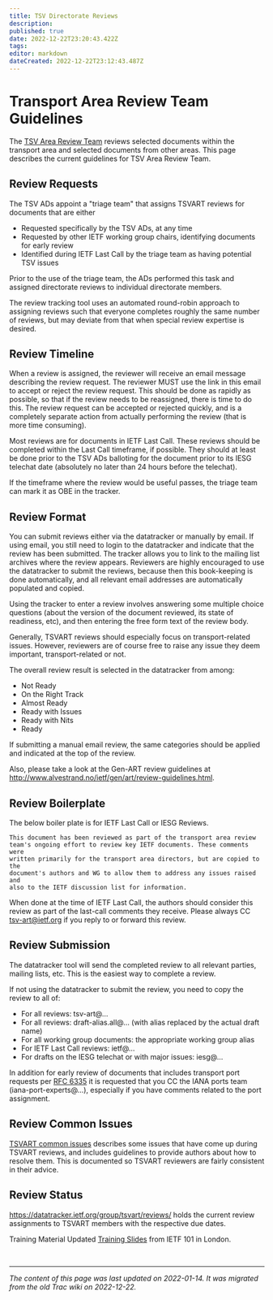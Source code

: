 ```yaml
---
title: TSV Directorate Reviews
description: 
published: true
date: 2022-12-22T23:20:43.422Z
tags: 
editor: markdown
dateCreated: 2022-12-22T23:12:43.487Z
---
```


# Transport Area Review Team Guidelines

The [TSV Area Review Team](/group/tsv/TSVART) reviews selected documents within the transport area and selected documents from other areas. This page describes the current guidelines for TSV Area Review Team.

## Review Requests
The TSV ADs appoint a "triage team" that assigns TSVART reviews for documents that are either

- Requested specifically by the TSV ADs, at any time
- Requested by other IETF working group chairs, identifying documents for early review
- Identified during IETF Last Call by the triage team as having potential TSV issues

Prior to the use of the triage team, the ADs performed this task and assigned directorate reviews to individual directorate members.

The review tracking tool uses an automated round-robin approach to assigning reviews such that everyone completes roughly the same number of reviews, but may deviate from that when special review expertise is desired.

## Review Timeline
When a review is assigned, the reviewer will receive an email message describing the review request. The reviewer MUST use the link in this email to accept or reject the review request. This should be done as rapidly as possible, so that if the review needs to be reassigned, there is time to do this. The review request can be accepted or rejected quickly, and is a completely separate action from actually performing the review (that is more time consuming).

Most reviews are for documents in IETF Last Call. These reviews should be completed within the Last Call timeframe, if possible. They should at least be done prior to the TSV ADs balloting for the document prior to its IESG telechat date (absolutely no later than 24 hours before the telechat).

If the timeframe where the review would be useful passes, the triage team can mark it as OBE in the tracker.

## Review Format
You can submit reviews either via the datatracker or manually by email. If using email, you still need to login to the datatracker and indicate that the review has been submitted. The tracker allows you to link to the mailing list archives where the review appears. Reviewers are highly encouraged to use the datatracker to submit the reviews, because then this book-keeping is done automatically, and all relevant email addresses are automatically populated and copied.

Using the tracker to enter a review involves answering some multiple choice questions (about the version of the document reviewed, its state of readiness, etc), and then entering the free form text of the review body.

Generally, TSVART reviews should especially focus on transport-related issues. However, reviewers are of course free to raise any issue they deem important, transport-related or not.

The overall review result is selected in the datatracker from among:

- Not Ready
- On the Right Track
- Almost Ready
- Ready with Issues
- Ready with Nits
- Ready

If submitting a manual email review, the same categories should be applied and indicated at the top of the review.

Also, please take a look at the Gen-ART review guidelines at http://www.alvestrand.no/ietf/gen/art/review-guidelines.html.

## Review Boilerplate
The below boiler plate is for IETF Last Call or IESG Reviews.
```
This document has been reviewed as part of the transport area review
team's ongoing effort to review key IETF documents. These comments were
written primarily for the transport area directors, but are copied to the
document's authors and WG to allow them to address any issues raised and
also to the IETF discussion list for information.
```
When done at the time of IETF Last Call, the authors should consider this
review as part of the last-call comments they receive. Please always CC
tsv-art@ietf.org if you reply to or forward this review.
## Review Submission
The datatracker tool will send the completed review to all relevant parties, mailing lists, etc. This is the easiest way to complete a review.

If not using the datatracker to submit the review, you need to copy the review to all of:

- For all reviews: tsv-art@…
- For all reviews: draft-alias.all@… (with alias replaced by the actual draft name)
- For all working group documents: the appropriate working group alias
- For IETF Last Call reviews: ietf@…
- For drafts on the IESG telechat or with major issues: iesg@…

In addition for early review of documents that includes transport port requests per [RFC 6335](https://www.rfc-editor.org/rfc/rfc6335) it is requested that you CC the IANA ports team (iana-port-experts@…), especially if you have comments related to the port assignment.

## Review Common Issues
[TSVART common issues](/group/tsv/TSVART-common-issues) describes some issues that have come up during TSVART reviews, and includes guidelines to provide authors about how to resolve them. This is documented so TSVART reviewers are fairly consistent in their advice.

## Review Status
https://datatracker.ietf.org/group/tsvart/reviews/ holds the current review assignments to TSVART members with the respective due dates.

Training Material
Updated [Training Slides](https://trac.ietf.org/trac/tsv/raw-attachment/wiki/TSV-Directorate-Reviews/20180314-02-TSV-ART-Review-Tutorial.pdf) from IETF 101 in London.

&nbsp;
&nbsp;
&nbsp;

---

*The content of this page was last updated on 2022-01-14. It was migrated from the old Trac wiki on 2022-12-22.*